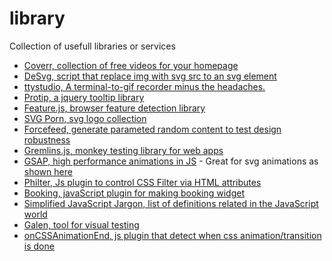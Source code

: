 # library
Collection of usefull libraries or services

* [Coverr, collection of free videos for your homepage](http://www.coverr.co/)
* [DeSvg, script that replace img with svg src to an svg element](http://benhowdle.im/deSVG/)
* [ttystudio, A terminal-to-gif recorder minus the headaches.](https://github.com/chjj/ttystudio)
* [Protip, a jquery tooltip library](https://github.com/DoclerLabs/Protip)
* [Feature.js, browser feature detection library](http://featurejs.com/)
* [SVG Porn, svg logo collection](http://svgporn.com/)
* [Forcefeed, generate parameted random content to test design robustness](https://github.com/Heydon/forceFeed)
* [Gremlins.js, monkey testing library for web apps](https://github.com/marmelab/gremlins.js)
* [GSAP, high performance animations in JS](https://github.com/greensock/GreenSock-JS/) - Great for svg animations as [shown here](https://css-tricks.com/svg-animation-on-css-transforms/)
* [Philter, Js plugin to control CSS Filter via HTML attributes](http://specro.github.io/Philter/)
* [Booking, javaScript plugin for making booking widget](http://booking.timekit.io/)
* [Simplified JavaScript Jargon, list of definitions related in the JavaScript world](https://github.com/HugoGiraudel/SJSJ)
* [Galen, tool for visual testing](http://galenframework.com/)
* [onCSSAnimationEnd, js plugin that detect when css animation/transition is done](http://osvaldas.info/detecting-css-animation-transition-end-with-javascript)
